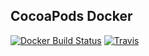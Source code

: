 CocoaPods Docker
---
[![Docker Build Status](https://img.shields.io/docker/build/luckytianyiyan/cocoapods.svg)](https://hub.docker.com/r/luckytianyiyan/cocoapods/)
[![Travis](https://img.shields.io/travis/luckytianyiyan/cocoapods.svg)](https://travis-ci.org/luckytianyiyan/cocoapods)